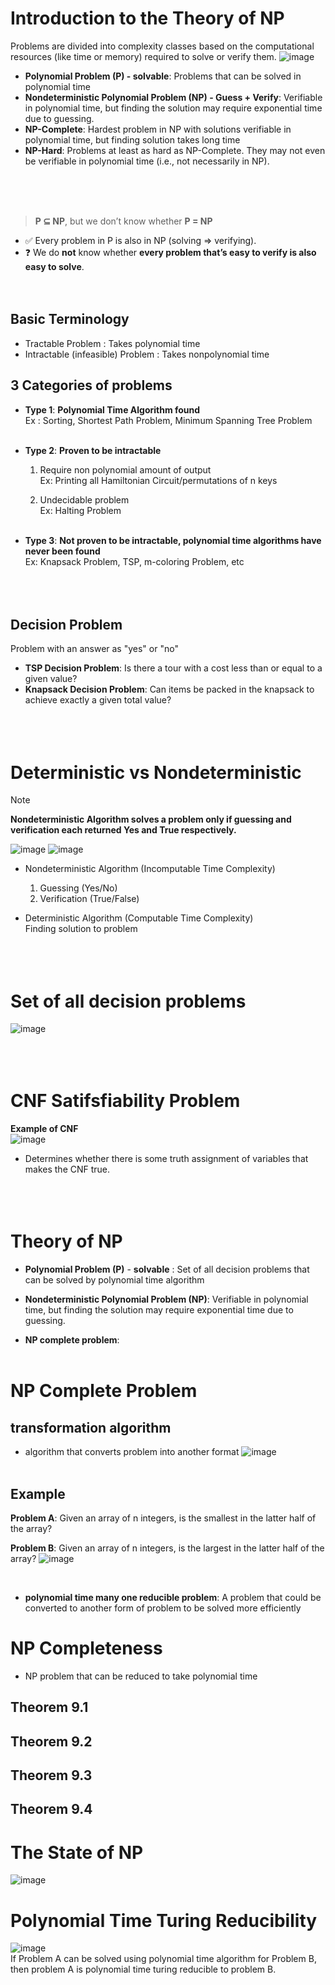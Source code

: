 # Introduction to the Theory of NP
Problems are divided into complexity classes based on the computational resources (like time or memory) required to solve or verify them.
![image](https://github.com/user-attachments/assets/ad7f92ba-51aa-4749-b8a8-ba771d697ff8)



- **Polynomial Problem (P) - solvable**: Problems that can be solved in polynomial time 
- **Nondeterministic Polynomial Problem (NP) - Guess + Verify**: Verifiable in polynomial time, but finding the solution may require exponential time due to guessing. 
- **NP-Complete**: Hardest problem in NP with solutions verifiable in polynomial time, but finding solution takes long time
- **NP-Hard**: Problems at least as hard as NP-Complete. They may not even be verifiable in polynomial time (i.e., not necessarily in NP).

</br></br></br>


> **P ⊆ NP**, but we don’t know whether **P = NP**

- ✅ Every problem in P is also in NP (solving ⇒ verifying).
- ❓ We do **not** know whether **every problem that’s easy to verify is also easy to solve**.
</br></br></br>


## Basic Terminology
- Tractable Problem : Takes polynomial time
- Intractable (infeasible) Problem : Takes nonpolynomial time




## 3 Categories of problems
- **Type 1**: **Polynomial Time Algorithm found** </br>
  Ex : Sorting, Shortest Path Problem, Minimum Spanning Tree Problem</br></br>
- **Type 2**: **Proven to be intractable** </br>
    1. Require non polynomial amount of output</br>
    Ex: Printing all Hamiltonian Circuit/permutations of n keys</br>

    2. Undecidable problem</br>
    Ex: Halting Problem</br></br>
  
- **Type 3**: **Not proven to be intractable, polynomial time algorithms have never been found**</br>
  Ex: Knapsack Problem, TSP, m-coloring Problem, etc
</br></br></br></br>

## Decision Problem
Problem with an answer as "yes" or "no"  </br>
- **TSP Decision Problem**: Is there a tour with a cost less than or equal to a given value?
- **Knapsack Decision Problem**: Can items be packed in the knapsack to achieve exactly a given total value?
</br></br></br></br>




# Deterministic vs Nondeterministic
> [!NOTE]  
> **Nondeterministic Algorithm solves a problem only if guessing and verification each returned Yes and True respectively.**

![image](https://github.com/juho-creator/CS-Courses/assets/72856990/cf464847-10d9-41a1-a1d8-3f2f6ac2ebf8)
![image](https://github.com/juho-creator/CS-Courses/assets/72856990/e845d3ec-f1d2-49db-86f3-d85ae4e1f1b4)

- Nondeterministic Algorithm (Incomputable Time Complexity) </br>
  1. Guessing (Yes/No)
  2. Verification (True/False)
     
- Deterministic Algorithm (Computable Time Complexity) </br>
  Finding solution to problem 
</br></br></br></br>


# Set of all decision problems
![image](https://github.com/juho-creator/CS-Courses/assets/72856990/f4030da1-98ad-42a0-b278-d39057fbfaf0)
</br></br></br></br>


# CNF Satifsfiability Problem 
**Example of CNF** </br>
![image](https://github.com/juho-creator/CS-Courses/assets/72856990/ba1d33d6-ca97-4d8a-935a-ff21ae4c6f67)
- Determines whether there is some truth assignment of variables that makes the CNF true.
</br></br></br></br>



# Theory of NP
- **Polynomial Problem (P)** - **solvable** : Set of all decision problems that can be solved by polynomial time algorithm
- **Nondeterministic Polynomial Problem (NP)**: Verifiable in polynomial time, but finding the solution may require exponential time due to guessing.

- **NP complete problem**: 
</br></br>


# NP Complete Problem 
## transformation algorithm
- algorithm that converts problem into another format
![image](https://github.com/juho-creator/CS-Courses/assets/72856990/9b9361e3-7150-4713-86d1-8336ac323625)
</br></br>

## Example
**Problem A**:
Given an array of n integers, is the smallest in the
latter half of the array?

**Problem B**:
Given an array of n integers, is the largest in the latter
half of the array?
![image](https://github.com/juho-creator/CS-Courses/assets/72856990/d90d3085-1f66-458c-bd11-0893a33ed01d)

</br>

- **polynomial time many one reducible problem**: A problem that could be converted to another form of problem to be solved more efficiently



# NP Completeness
- NP problem that can be reduced to take polynomial time


## Theorem 9.1


## Theorem 9.2

## Theorem 9.3

## Theorem 9.4


# The State of NP
![image](https://github.com/juho-creator/CS-Courses/assets/72856990/6f3c704c-2750-49c9-a350-7f387aba9d82)


# Polynomial Time Turing Reducibility
![image](https://github.com/juho-creator/CS-Courses/assets/72856990/d198e80e-dd80-4a5f-94a5-269061ce8f58) </br>
If Problem A can be solved using polynomial time algorithm for Problem B, </br>
then problem A is polynomial time turing reducible to problem B.





</br></br>

 

    
   
      

